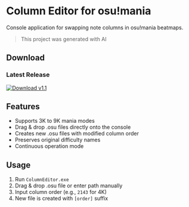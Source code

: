 # Column Editor for osu!mania

Console application for swapping note columns in osu!mania beatmaps.

> This project was generated with AI

## Download

### Latest Release
[![Download v1.1](https://img.shields.io/badge/Download-v1.1-blue)](https://github.com/FeeNDyk/ColumnEditor/releases/latest)

## Features

- Supports 3K to 9K mania modes
- Drag & drop .osu files directly onto the console
- Creates new .osu files with modified column order
- Preserves original difficulty names
- Continuous operation mode

## Usage

1. Run `ColumnEditor.exe`
2. Drag & drop .osu file or enter path manually
3. Input column order (e.g., `2143` for 4K)
4. New file is created with `[order]` suffix
